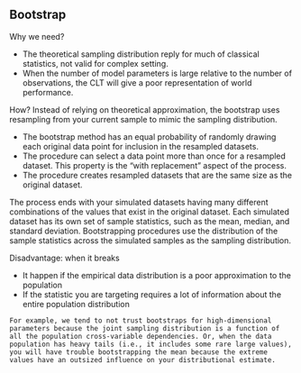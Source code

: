 ## Bootstrap

Why we need?
- The theoretical sampling distribution reply for much of classical statistics, not valid for complex setting.
- When the number of model parameters is large relative to the number of observations, the CLT will give a poor representation of world performance.

How? Instead of relying on theoretical approximation, the bootstrap uses resampling from your current sample to mimic the sampling distribution.
- The bootstrap method has an equal probability of randomly drawing each original data point for inclusion in the resampled datasets.
- The procedure can select a data point more than once for a resampled dataset. This property is the “with replacement” aspect of the process.
- The procedure creates resampled datasets that are the same size as the original dataset.

The process ends with your simulated datasets having many different combinations of the values that exist in the original dataset. Each simulated dataset has its own set of sample statistics, such as the mean, median, and standard deviation. Bootstrapping procedures use the distribution of the sample statistics across the simulated samples as the sampling distribution.

Disadvantage: when it breaks
- It happen if the empirical data distribution is a poor approximation to the population 
- If the statistic you are targeting requires a lot of information about the entire population distribution

```
For example, we tend to not trust bootstraps for high-dimensional parameters because the joint sampling distribution is a function of all the population cross-variable dependencies. Or, when the data population has heavy tails (i.e., it includes some rare large values), you will have trouble bootstrapping the mean because the extreme values have an outsized influence on your distributional estimate.
```

